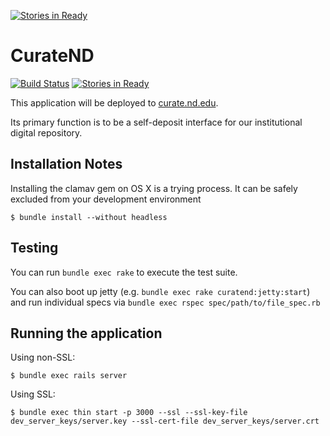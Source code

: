 [![Stories in Ready](https://badge.waffle.io/ndlib/curate_nd.png?label=ready&title=Ready)](https://waffle.io/ndlib/curate_nd)
# CurateND
[![Build Status](https://travis-ci.org/ndlib/curate_nd.svg?branch=master)](https://travis-ci.org/ndlib/curate_nd)
[![Stories in Ready](https://badge.waffle.io/ndlib/curate_nd.png?label=ready&title=Ready)](https://waffle.io/ndlib/curate_nd)

This application will be deployed to [curate.nd.edu](http://curate.nd.edu).

Its primary function is to be a self-deposit interface for our institutional digital repository.

## Installation Notes

Installing the clamav gem on OS X is a trying process. It can be safely excluded
from your development environment

```console
$ bundle install --without headless
```

## Testing

You can run `bundle exec rake` to execute the test suite.

You can also boot up jetty (e.g. `bundle exec rake curatend:jetty:start`) and run individual specs via `bundle exec rspec spec/path/to/file_spec.rb`

## Running the application

Using non-SSL:

```console
$ bundle exec rails server
```

Using SSL:

```console
$ bundle exec thin start -p 3000 --ssl --ssl-key-file dev_server_keys/server.key --ssl-cert-file dev_server_keys/server.crt
```
